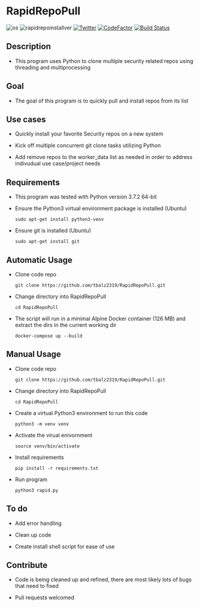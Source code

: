 # RapidRepoPull

![os](https://img.shields.io/badge/OS-Linux,%20macOS-yellow.svg)
![rapidrepoinstallver](https://img.shields.io/badge/version-1.7.0-red.svg)
[![Twitter](https://img.shields.io/badge/twitter-@xtbalz-blue.svg)](https://twitter.com/xtbalz)
[![CodeFactor](https://www.codefactor.io/repository/github/tbalz2319/rapidrepopull/badge)](https://www.codefactor.io/repository/github/tbalz2319/rapidrepopull)
[![Build Status](https://travis-ci.com/tbalz2319/RapidRepoPull.svg?token=QYYAGdpg1FpLiGsNAJgb&branch=master)](https://travis-ci.com/tbalz2319/RapidRepoPull)

## Description

- This program uses Python to clone multiple security related repos using threading and multiprocessing

## Goal

- The goal of this program is to quickly pull and install repos from its list

## Use cases

- Quickly install your favorite Security repos on a new system

- Kick off multiple concurrent git clone tasks utilizing Python

- Add remove repos to the worker_data list as needed in order to address indivudual use case/project needs

## Requirements

- This program was tested with Python version 3.7.2 64-bit

- Ensure the Python3 virtual environment package is installed (Ubuntu)

    ```sudo apt-get install python3-venv```

- Ensure git is installed (Ubuntu)

    ```sudo apt-get install git```

## Automatic Usage

- Clone code repo

    ```git clone https://github.com/tbalz2319/RapidRepoPull.git```

- Change directory into RapidRepoPull

    ```cd RapidRepoPull```

- The script will run in a minimal Alpine Docker container (126 MB) and extract the dirs in the current working dir

    ```docker-compose up --build```

## Manual Usage

- Clone code repo

    ```git clone https://github.com/tbalz2319/RapidRepoPull.git```

- Change directory into RapidRepoPull

    ```cd RapidRepoPull```

- Create a virtual Python3 environment to run this code

    ```python3 -m venv venv```

- Activate the virual enivornment

    ```source venv/bin/activate```

- Install requirements

    ```pip install -r requirements.txt```

- Run program

    ```python3 rapid.py```

## To do

- Add error handling

- Clean up code

- Create install shell script for ease of use

## Contribute

- Code is being cleaned up and refined, there are most likely lots of bugs that need to fixed

- Pull requests welcomed
